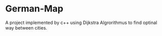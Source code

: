 # German-Map
A project implemented by c++ using Dijkstra Algrorithmus to find optinal way between cities. 
